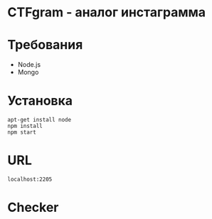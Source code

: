 # CTFgram - аналог инстаграмма

# Требования
- Node.js
- Mongo
# Установка
    apt-get install node
    npm install
    npm start

# URL 
    localhost:2205
# Checker
